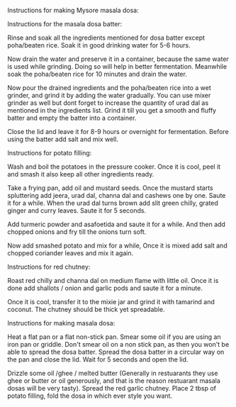 Instructions for making Mysore masala dosa:

Instructions for the masala dosa batter:

Rinse and soak all the ingredients mentioned for dosa batter except poha/beaten rice. Soak it in good drinking water for 5-6 hours.

Now drain the water and preserve it in a container, because the same water is used while grinding. Doing so will help in better fermentation. Meanwhile soak the poha/beaten rice for 10 minutes and drain the water.

Now pour the drained ingredients and the poha/beaten rice into a wet grinder, and grind it by adding the water gradually. You can use mixer grinder as well but dont forget to increase the quantity of urad dal as mentioned in the ingredients list. Grind it till you get a smooth and fluffy batter and empty the batter into a container.

Close the lid and leave it for 8-9 hours or overnight for fermentation. Before using the batter add salt and mix well.


Instructions for potato filling:

Wash and boil the potatoes in the pressure cooker. Once it is cool, peel it and smash it also keep all other ingredients ready.

Take a frying pan, add oil and mustard seeds. Once the mustard starts spluttering add jeera, urad dal, channa dal and cashews one by one. Saute it for a while. When the urad dal turns brown add slit green chilly, grated ginger and curry leaves. Saute it for 5 seconds.

Add turmeric powder and asafoetida and saute it for a while. And then add chopped onions and fry till the onions turn soft.

Now add smashed potato and mix for a while, Once it is mixed add salt and chopped coriander leaves and mix it again.

Instructions for red chutney:

Roast red chilly and channa dal on medium flame with little oil. Once it is done add shallots / onion and garlic pods and saute it for a minute.

Once it is cool, transfer it to the mixie jar and grind it with tamarind and coconut. The chutney should be thick yet spreadable.

Instructions for making masala dosa:

Heat a flat pan or a flat non-stick pan. Smear some oil if you are using an iron pan or griddle. Don't smear oil on a non stick pan, as then you won't be able to spread the dosa batter. Spread the dosa batter in a circular way on the pan and close the lid. Wait for 5 seconds and open the lid.

Drizzle some oil /ghee / melted butter (Generally in restuarants they use ghee or butter or oil generously, and that is the reason restuarant masala dosas will be very tasty). Spread the red garlic chutney. Place 2 tbsp of potato filling, fold the dosa in which ever style you want.